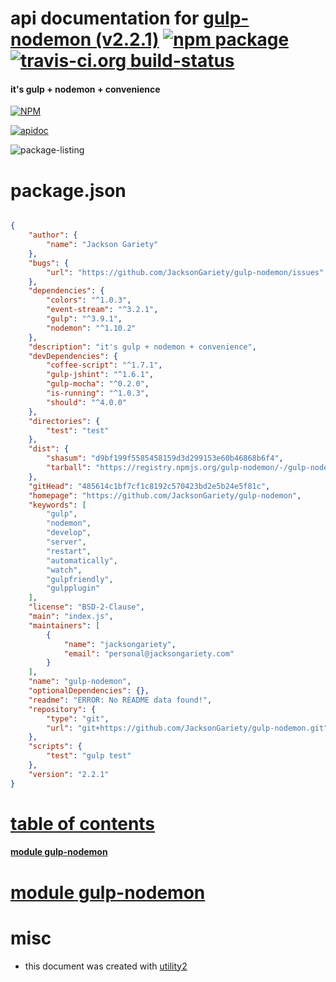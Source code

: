 # api documentation for  [gulp-nodemon (v2.2.1)](https://github.com/JacksonGariety/gulp-nodemon)  [![npm package](https://img.shields.io/npm/v/npmdoc-gulp-nodemon.svg?style=flat-square)](https://www.npmjs.org/package/npmdoc-gulp-nodemon) [![travis-ci.org build-status](https://api.travis-ci.org/npmdoc/node-npmdoc-gulp-nodemon.svg)](https://travis-ci.org/npmdoc/node-npmdoc-gulp-nodemon)
#### it's gulp + nodemon + convenience

[![NPM](https://nodei.co/npm/gulp-nodemon.png?downloads=true)](https://www.npmjs.com/package/gulp-nodemon)

[![apidoc](https://npmdoc.github.io/node-npmdoc-gulp-nodemon/build/screen-capture.buildNpmdoc.browser._2Fhome_2Ftravis_2Fbuild_2Fnpmdoc_2Fnode-npmdoc-gulp-nodemon_2Ftmp_2Fbuild_2Fapidoc.html.png)](https://npmdoc.github.io/node-npmdoc-gulp-nodemon/build..beta..travis-ci.org/apidoc.html)

![package-listing](https://npmdoc.github.io/node-npmdoc-gulp-nodemon/build/screen-capture.npmPackageListing.svg)



# package.json

```json

{
    "author": {
        "name": "Jackson Gariety"
    },
    "bugs": {
        "url": "https://github.com/JacksonGariety/gulp-nodemon/issues"
    },
    "dependencies": {
        "colors": "^1.0.3",
        "event-stream": "^3.2.1",
        "gulp": "^3.9.1",
        "nodemon": "^1.10.2"
    },
    "description": "it's gulp + nodemon + convenience",
    "devDependencies": {
        "coffee-script": "^1.7.1",
        "gulp-jshint": "^1.6.1",
        "gulp-mocha": "^0.2.0",
        "is-running": "^1.0.3",
        "should": "^4.0.0"
    },
    "directories": {
        "test": "test"
    },
    "dist": {
        "shasum": "d9bf199f5585458159d3d299153e60b46868b6f4",
        "tarball": "https://registry.npmjs.org/gulp-nodemon/-/gulp-nodemon-2.2.1.tgz"
    },
    "gitHead": "485614c1bf7cf1c8192c570423bd2e5b24e5f81c",
    "homepage": "https://github.com/JacksonGariety/gulp-nodemon",
    "keywords": [
        "gulp",
        "nodemon",
        "develop",
        "server",
        "restart",
        "automatically",
        "watch",
        "gulpfriendly",
        "gulpplugin"
    ],
    "license": "BSD-2-Clause",
    "main": "index.js",
    "maintainers": [
        {
            "name": "jacksongariety",
            "email": "personal@jacksongariety.com"
        }
    ],
    "name": "gulp-nodemon",
    "optionalDependencies": {},
    "readme": "ERROR: No README data found!",
    "repository": {
        "type": "git",
        "url": "git+https://github.com/JacksonGariety/gulp-nodemon.git"
    },
    "scripts": {
        "test": "gulp test"
    },
    "version": "2.2.1"
}
```



# <a name="apidoc.tableOfContents"></a>[table of contents](#apidoc.tableOfContents)

#### [module gulp-nodemon](#apidoc.module.gulp-nodemon)



# <a name="apidoc.module.gulp-nodemon"></a>[module gulp-nodemon](#apidoc.module.gulp-nodemon)



# misc
- this document was created with [utility2](https://github.com/kaizhu256/node-utility2)
